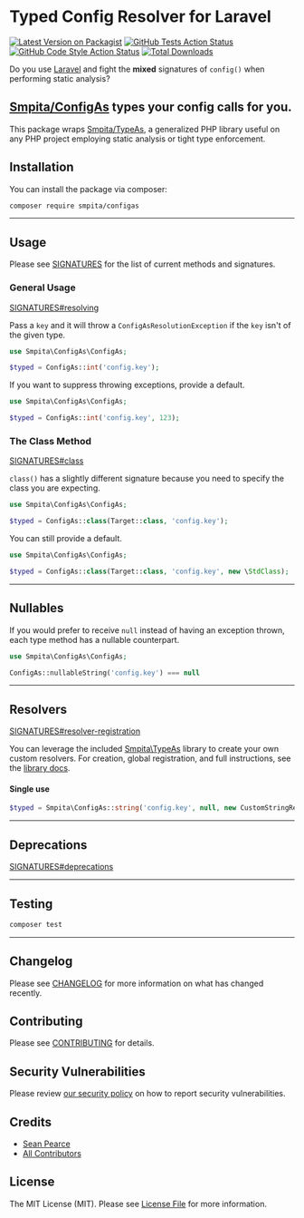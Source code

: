 # Typed Config Resolver for Laravel

[![Latest Version on Packagist](https://img.shields.io/packagist/v/smpita/configas.svg?style=flat-square)](https://packagist.org/packages/smpita/configas)
[![GitHub Tests Action Status](https://img.shields.io/github/actions/workflow/status/smpita/configas/run-tests.yml?branch=main&label=tests&style=flat-square)](https://github.com/smpita/configas/actions?query=workflow%3Arun-tests+branch%3Amain)
[![GitHub Code Style Action Status](https://img.shields.io/github/actions/workflow/status/smpita/configas/fix-php-code-style-issues.yml?branch=main&label=code%20style&style=flat-square)](https://github.com/smpita/configas/actions?query=workflow%3A"Fix+PHP+code+style+issues"+branch%3Amain)
[![Total Downloads](https://img.shields.io/packagist/dt/smpita/configas.svg?style=flat-square)](https://packagist.org/packages/smpita/configas)

Do you use [Laravel](https://laravel.com) and fight the **mixed** signatures of `config()` when performing static analysis?

## [Smpita/ConfigAs](https://github.com/smpita/configas) types your config calls for you.

This package wraps [Smpita/TypeAs](https://github.com/smpita/typeas), a generalized PHP library useful on any PHP project employing static analysis or tight type enforcement.

## Installation

You can install the package via composer:

```bash
composer require smpita/configas
```

---

## Usage

Please see [SIGNATURES](docs/signatures.md) for the list of current methods and signatures.

### General Usage

[SIGNATURES#resolving](docs/signatures.md#resolving)

Pass a `key` and it will throw a `ConfigAsResolutionException` if the `key` isn't of the given type.

```php
use Smpita\ConfigAs\ConfigAs;

$typed = ConfigAs::int('config.key');
```

If you want to suppress throwing exceptions, provide a default.

```php
use Smpita\ConfigAs\ConfigAs;

$typed = ConfigAs::int('config.key', 123);
```

### The Class Method

[SIGNATURES#class](docs/signatures.md#class)

`class()` has a slightly different signature because you need to specify the class you are expecting.

```php
use Smpita\ConfigAs\ConfigAs;

$typed = ConfigAs::class(Target::class, 'config.key');
```

You can still provide a default.

```php
use Smpita\ConfigAs\ConfigAs;

$typed = ConfigAs::class(Target::class, 'config.key', new \StdClass);
```

---

## Nullables

If you would prefer to receive `null` instead of having an exception thrown, each type method has a nullable counterpart.

```php
use Smpita\ConfigAs\ConfigAs;

ConfigAs::nullableString('config.key') === null
```

---

## Resolvers

[SIGNATURES#resolver-registration](https://github.com/smpita/typeas/blob/main/docs/signatures.md#resolver-registration)

You can leverage the included [Smpita\TypeAs](https://github.com/smpita/typeas/) library to create your own custom resolvers. For creation, global registration, and full instructions, see the [library docs](https://github.com/smpita/typeas/blob/main/README.md#resolvers).

#### Single use

```php
$typed = Smpita\ConfigAs::string('config.key', null, new CustomStringResolver);
```

---

## Deprecations

[SIGNATURES#deprecations](docs/signatures.md#deprecations)

---

## Testing

```bash
composer test
```

---

## Changelog

Please see [CHANGELOG](CHANGELOG.md) for more information on what has changed recently.

## Contributing

Please see [CONTRIBUTING](CONTRIBUTING.md) for details.

## Security Vulnerabilities

Please review [our security policy](../../security/policy) on how to report security vulnerabilities.

## Credits

-   [Sean Pearce](https://github.com/smpita)
-   [All Contributors](../../contributors)

## License

The MIT License (MIT). Please see [License File](LICENSE.md) for more information.
